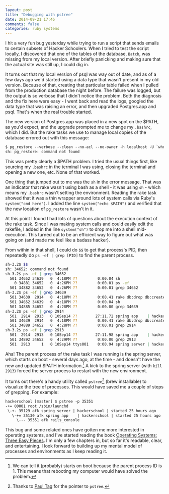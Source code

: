 ```yaml
---
layout: post
title: "Debugging with pstree"
date: 2014-09-21 17:46
comments: false
categories: ruby systems
---
```


I hit a very fun bug yesterday while trying to run a script that sends emails to certain subsets of Hacker Schoolers. When I tried to test the script locally, I discovered that one of the tables of the database, `Batch`, was missing from my local version.  After briefly panicking and making sure that the actual site was still up, I could dig in.

It turns out that my local version of psql was way out of date, and as of a few days ago we'd started using a data type that wasn't present in my old version. Because of that, creating that particular table failed when I pulled from the production database the night before. The failure was logged, but the output is so verbose that I didn't notice the problem. Both the diagnosis and the fix here were easy - I went back and read the logs, googled the data type that was raising an error, and then upgraded Postgres.app and psql. That's when the real trouble started.

The new version of Postgres.app was placed in a new spot on the $PATH, as you'd expect, and the upgrade prompted me to change my `.bashrc`, which I did. But the rake tasks we use to manage local copies of the database errored out with this message:
~~~~.txt
$ pg_restore --verbose --clean --no-acl --no-owner -h localhost -U `whoami` -d hackerschool latest.dump
sh: pg_restore: command not found
~~~~

This was pretty clearly a $PATH problem. I tried the usual things first, like sourcing my `.bashrc` in the terminal I was using, closing the terminal and opening a new one, etc. None of that worked.

One thing that jumped out to me was the `sh` in the error message. That was an indicator that rake wasn't using bash as a shell - it was using `sh` - which means my `.bashrc` wasn't setting the environment. Reading the rake task showed that it was a thin wrapper around lots of system calls via Ruby's `system("cmd here")`. I added the line `system("echo $PATH")` and verified that the new location of `pg_restore` wasn't in it.

At this point I found I had lots of questions about the execution context of the rake task. Since I was making system calls and could easily edit the rakefile, I added in the line `system("sh")` to drop me into a shell mid-execution. This turned out to be an efficient way to figure out what was going on (and made me feel like a badass hacker).

From within in that shell, I could do `$$` to get that process's PID, then repeatedly do `ps -ef | grep [PID]` to find the parent process.

~~~~.sh
sh-3.2$ $$
sh: 34652: command not found
sh-3.2$ ps -ef | grep 34652
  501 34652 34639   0  4:18PM ??         0:00.04 sh
    0 34881 34652   0  4:26PM ??         0:00.01 ps -ef
  501 34882 34652   0  4:26PM ??         0:00.01 grep 34652
sh-3.2$ ps -ef | grep 34639
  501 34639  2914   0  4:18PM ??         0:00.41 rake db:drop db:create db:pull
  501 34652 34639   0  4:18PM ??         0:00.04 sh
  501 34885 34652   0  4:28PM ??         0:00.00 grep 34639
sh-3.2$ ps -ef | grep 2914
  501  2914  2913   0 10Sep14 ??        27:11.72 spring app    | hackerschool | started 244 hours ago | development mode
  501 34639  2914   0  4:18PM ??         0:00.41 rake db:drop db:create db:pull
  501 34889 34652   0  4:28PM ??         0:00.01 grep 2914
sh-3.2$ ps -ef | grep 2913
  501  2914  2913   0 10Sep14 ??        27:11.98 spring app    | hackerschool | started 244 hours ago | development mode
  501 34892 34652   0  4:29PM ??         0:00.00 grep 2913
  501  2913     1   0 10Sep14 ttys001    0:00.94 spring server | hackerschool | started 244 hours ago
~~~~

Aha! The parent process of the rake task I was running is the spring server, which starts on boot - several days ago, at the time - and doesn't have the new and updated $PATH information.[^1] A kick to the spring server (with `kill 2913`) forced the server process to restart with the new environment.

It turns out there's a handy utility called `pstree`[^2] (brew installable) to visualize the tree of processes. This would have saved me a couple of steps of grepping. For example:

~~~~.txt
hackerschool [master] $ pstree -p 35351
-+= 00001 root /sbin/launchd
 \-+- 35129 afk spring server | hackerschool | started 25 hours ago
   \-+= 35130 afk spring app    | hackerschool | started 25 hours ago | development mode
     \--- 35351 afk rails_console
~~~~

This bug and some related ones have gotten me more interested in operating systems, and I've started reading the book [Operating Systems: Three Easy Pieces](http://pages.cs.wisc.edu/~remzi/OSTEP/). I'm only a few chapters in, but so far it's readable, clear, and entertaining. I look forward to building up my mental model of processes and environments as I keep reading it.

[^1]: We can tell it (probably) starts on boot because the parent process ID is 1. This means that rebooting my computer would have solved the problem.
[^2]: Thanks to [Paul Tag](//twitter.com/paultag) for the pointer to `pstree`.
